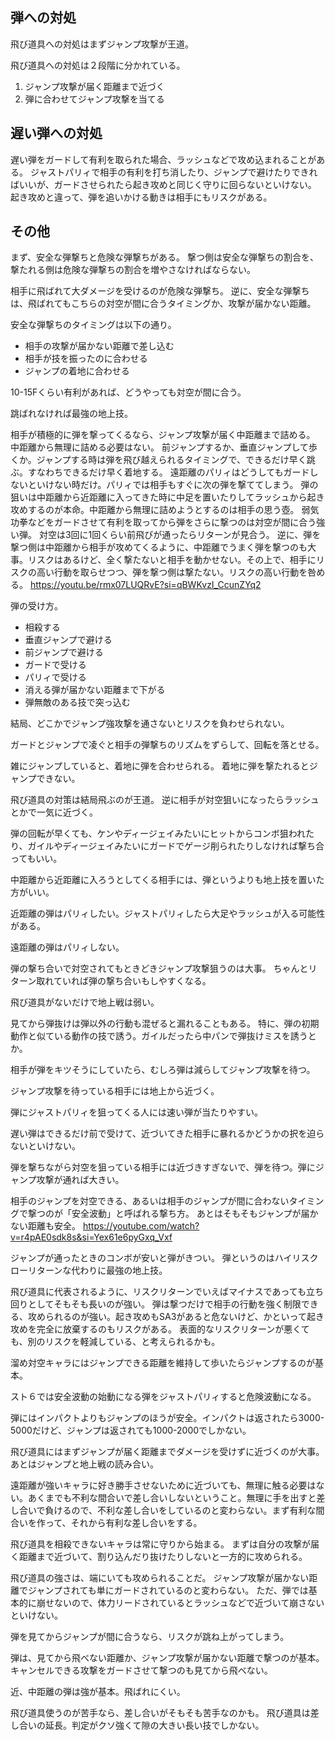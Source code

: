 ## 弾への対処

飛び道具への対処はまずジャンプ攻撃が王道。

飛び道具への対処は２段階に分かれている。

1. ジャンプ攻撃が届く距離まで近づく
2. 弾に合わせてジャンプ攻撃を当てる

## 遅い弾への対処

遅い弾をガードして有利を取られた場合、ラッシュなどで攻め込まれることがある。
ジャストパリィで相手の有利を打ち消したり、ジャンプで避けたりできればいいが、ガードさせられたら起き攻めと同じく守りに回らないといけない。
起き攻めと違って、弾を追いかける動きは相手にもリスクがある。

## その他

まず、安全な弾撃ちと危険な弾撃ちがある。
撃つ側は安全な弾撃ちの割合を、撃たれる側は危険な弾撃ちの割合を増やさなければならない。

相手に飛ばれて大ダメージを受けるのが危険な弾撃ち。
逆に、安全な弾撃ちは、飛ばれてもこちらの対空が間に合うタイミングか、攻撃が届かない距離。

安全な弾撃ちのタイミングは以下の通り。

- 相手の攻撃が届かない距離で差し込む
- 相手が技を振ったのに合わせる
- ジャンプの着地に合わせる

10-15Fくらい有利があれば、どうやっても対空が間に合う。

跳ばれなければ最強の地上技。

相手が積極的に弾を撃ってくるなら、ジャンプ攻撃が届く中距離まで詰める。
中距離から無理に詰める必要はない。
前ジャンプするか、垂直ジャンプして歩くか。ジャンプする時は弾を飛び越えられるタイミングで、できるだけ早く跳ぶ。すなわちできるだけ早く着地する。
遠距離のパリィはどうしてもガードしないといけない時だけ。パリィでは相手もすぐに次の弾を撃ててしまう。
弾の狙いは中距離から近距離に入ってきた時に中足を置いたりしてラッシュから起き攻めするのが本命。中距離から無理に詰めようとするのは相手の思う壺。
弱気功拳などをガードさせて有利を取ってから弾をさらに撃つのは対空が間に合う強い弾。
対空は3回に1回くらい前飛びが通ったらリターンが見合う。
逆に、弾を撃つ側は中距離から相手が攻めてくるように、中距離でうまく弾を撃つのも大事。リスクはあるけど、全く撃たないと相手を動かせない。その上で、相手にリスクの高い行動を取らせつつ、弾を撃つ側は撃たない。リスクの高い行動を咎める。
https://youtu.be/rmx07LUQRvE?si=qBWKvzI_CcunZYq2

弾の受け方。

- 相殺する
- 垂直ジャンプで避ける
- 前ジャンプで避ける
- ガードで受ける
- パリィで受ける
- 消える弾が届かない距離まで下がる
- 弾無敵のある技で突っ込む

結局、どこかでジャンプ強攻撃を通さないとリスクを負わせられない。

ガードとジャンプで凌ぐと相手の弾撃ちのリズムをずらして、回転を落とせる。

雑にジャンプしていると、着地に弾を合わせられる。
着地に弾を撃たれるとジャンプできない。

飛び道具の対策は結局飛ぶのが王道。
逆に相手が対空狙いになったらラッシュとかで一気に近づく。

弾の回転が早くても、ケンやディージェイみたいにヒットからコンボ狙われたり、ガイルやディージェイみたいにガードでゲージ削られたりしなければ撃ち合ってもいい。

中距離から近距離に入ろうとしてくる相手には、弾というよりも地上技を置いた方がいい。

近距離の弾はパリィしたい。ジャストパリィしたら大足やラッシュが入る可能性がある。

遠距離の弾はパリィしない。

弾の撃ち合いで対空されてもときどきジャンプ攻撃狙うのは大事。
ちゃんとリターン取れていれば弾の撃ち合いもしやすくなる。

飛び道具がないだけで地上戦は弱い。

見てから弾抜けは弾以外の行動も混ぜると漏れることもある。
特に、弾の初期動作と似ている動作の技で誘う。ガイルだったら中パンで弾抜けミスを誘うとか。

相手が弾をキツそうにしていたら、むしろ弾は減らしてジャンプ攻撃を待つ。

ジャンプ攻撃を待っている相手には地上から近づく。

弾にジャストパリィを狙ってくる人には速い弾が当たりやすい。

遅い弾はできるだけ前で受けて、近づいてきた相手に暴れるかどうかの択を迫らないといけない。

弾を撃ちながら対空を狙っている相手には近づきすぎないで、弾を待つ。弾にジャンプ攻撃が通れば大きい。

相手のジャンプを対空できる、あるいは相手のジャンプが間に合わないタイミングで撃つのが「安全波動」と呼ばれる撃ち方。
あとはそもそもジャンプが届かない距離も安全。
https://youtube.com/watch?v=r4pAE0sdk8s&si=Yex61e6pyGxq_Vxf

ジャンプが通ったときのコンボが安いと弾がきつい。
弾というのはハイリスクローリターンな代わりに最強の地上技。

飛び道具に代表されるように、リスクリターンでいえばマイナスであっても立ち回りとしてそもそも長いのが強い。
弾は撃つだけで相手の行動を強く制限できる、攻められるのが強い。起き攻めもSA3があると危ないけど、かといって起き攻めを完全に放棄するのもリスクがある。
表面的なリスクリターンが悪くても、別のリスクを軽減している、と考えられるかも。

溜め対空キャラにはジャンプできる距離を維持して歩いたらジャンプするのが基本。

スト６では安全波動の始動になる弾をジャストパリィすると危険波動になる。

弾にはインパクトよりもジャンプのほうが安全。インパクトは返されたら3000-5000だけど、ジャンプは返されても1000-2000でしかない。

飛び道具にはまずジャンプが届く距離までダメージを受けずに近づくのが大事。あとはジャンプと地上戦の読み合い。

遠距離が強いキャラに好き勝手させないために近づいても、無理に触る必要はない。あくまでも不利な間合いで差し合いしないということ。無理に手を出すと差し合いで負けるので、不利な差し合いをしているのと変わらない。まず有利な間合いを作って、それから有利な差し合いをする。

飛び道具を相殺できないキャラは常に守りから始まる。
まずは自分の攻撃が届く距離まで近づいて、割り込んだり抜けたりしないと一方的に攻められる。

飛び道具の強さは、端にいても攻められることだ。
ジャンプ攻撃が届かない距離でジャンプされても単にガードされているのと変わらない。
ただ、弾では基本的に崩せないので、体力リードされているとラッシュなどで近づいて崩さないといけない。

弾を見てからジャンプが間に合うなら、リスクが跳ね上がってしまう。

弾は、見てから飛べない距離か、ジャンプ攻撃が届かない距離で撃つのが基本。
キャンセルできる攻撃をガードさせて撃つのも見てから飛べない。

近、中距離の弾は強が基本。飛ばれにくい。

飛び道具使うのが苦手なら、差し合いがそもそも苦手なのかも。
飛び道具は差し合いの延長。判定がクソ強くて隙の大きい長い技でしかない。
